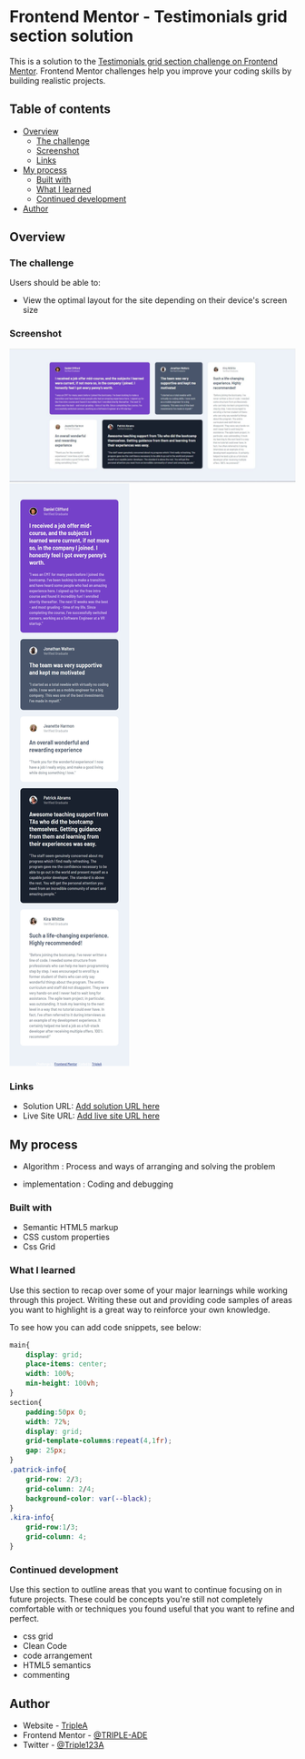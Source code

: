 # Frontend Mentor - Testimonials grid section solution

This is a solution to the [Testimonials grid section challenge on Frontend Mentor](https://www.frontendmentor.io/challenges/testimonials-grid-section-Nnw6J7Un7). Frontend Mentor challenges help you improve your coding skills by building realistic projects. 

## Table of contents

- [Overview](#overview)
  - [The challenge](#the-challenge)
  - [Screenshot](#screenshot)
  - [Links](#links)
- [My process](#my-process)
  - [Built with](#built-with)
  - [What I learned](#what-i-learned)
  - [Continued development](#continued-development)
- [Author](#author)



## Overview

### The challenge

Users should be able to:

- View the optimal layout for the site depending on their device's screen size

### Screenshot
![Desktop-design](./design/desktop-design.jpg)
![Mobile-design](./design/mobile-design.jpg)
### Links

- Solution URL: [Add solution URL here](https://github.com/TRIPLE-ADE/Testimonials-grid-section-main)
- Live Site URL: [Add live site URL here](https://triple-ade.github.io/Testimonials-grid-section-main//)

## My process
 - Algorithm : Process and ways of arranging and solving the problem

 - implementation : Coding and debugging 
### Built with

- Semantic HTML5 markup
- CSS custom properties
- Css Grid

### What I learned

Use this section to recap over some of your major learnings while working through this project. Writing these out and providing code samples of areas you want to highlight is a great way to reinforce your own knowledge.

To see how you can add code snippets, see below:


```css
main{
    display: grid;
    place-items: center;
    width: 100%;
    min-height: 100vh;
}
section{
    padding:50px 0;
    width: 72%;
    display: grid;
    grid-template-columns:repeat(4,1fr);
    gap: 25px;
}
.patrick-info{
    grid-row: 2/3;
    grid-column: 2/4;
    background-color: var(--black);
}
.kira-info{
    grid-row:1/3;
    grid-column: 4;
}
```


### Continued development

Use this section to outline areas that you want to continue focusing on in future projects. These could be concepts you're still not completely comfortable with or techniques you found useful that you want to refine and perfect.

- css grid
- Clean Code
- code arrangement
- HTML5 semantics
- commenting

## Author

- Website - [TripleA](https://triple-ade.github.io/Testimonials-grid-section-main/)
- Frontend Mentor - [@TRIPLE-ADE](https://www.frontendmentor.io/profile/TRIPLE-ADE)
- Twitter - [@Triple123A](https://www.twitter.com/Triple123A)
